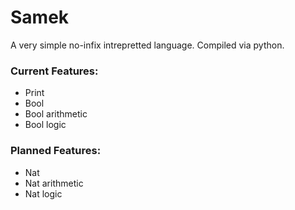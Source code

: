 # Samek

A very simple no-infix intrepretted language. Compiled via python.

### Current Features:
- Print
- Bool
- Bool arithmetic
- Bool logic

### Planned Features:
- Nat
- Nat arithmetic
- Nat logic